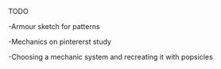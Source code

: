 TODO

-Armour sketch for patterns

-Mechanics on pintererst study

-Choosing a mechanic system and recreating it with popsicles
